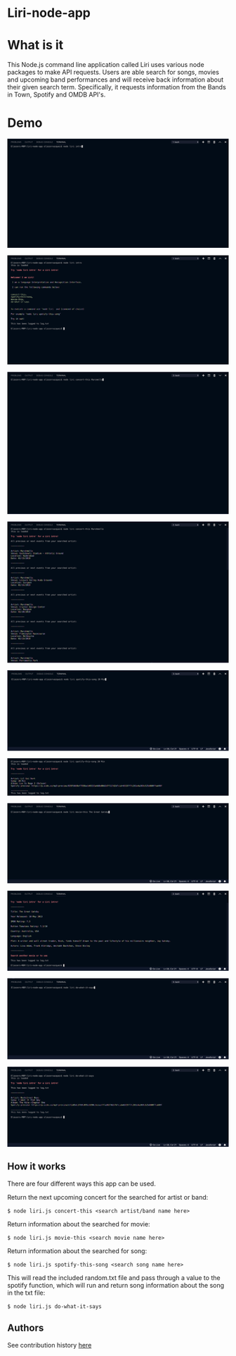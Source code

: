 # Liri-node-app

# What is it 

This Node.js command line application called Liri uses various node packages to make API requests. Users are able search for songs, movies and upcoming band performances and will receive back information about their given search term. Specifically, it requests information from the Bands in Town, Spotify and OMDB API's.

# Demo

![alt text](Images/one.png "Introduction")

![alt text](Images/two.png "Introduction")

![alt text](Images/three.png "Concert-this")

![alt text](Images/four.png "Concert-this")

![alt text](Images/five.png "Spotify")

![alt text](Images/six.png "Spotify")

![alt text](Images/seven.png "Movie-this")

![alt text](Images/eight.png "Movie-this")

![alt text](Images/nine.png "Do-what-it-says")

![alt text](Images/ten.png "Do-what-it-says")


## How it works
There are four different ways this app can be used.

Return the next upcoming concert for the searched for artist or band:
````
$ node liri.js concert-this <search artist/band name here>
````
Return information about the searched for movie:
````
$ node liri.js movie-this <search movie name here> 
````
Return information about the searched for song:
````
$ node liri.js spotify-this-song <search song name here> 
````
This will read the included random.txt file and pass through a value to the spotify function, which will run and return song information about the song in the txt file:
````
$ node liri.js do-what-it-says 
````

## Authors
See contribution history [here](https://github.com/Eligv99/liri-node-app/graphs/contributors)
